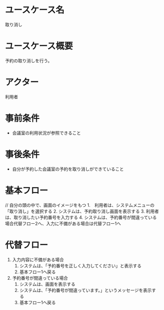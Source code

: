 # ユースケース名
取り消し
# ユースケース概要
予約の取り消しを行う。
# アクター
利用者
# 事前条件
- 会議室の利用状況が参照できること
# 事後条件
- 自分が予約した会議室の予約を取り消しができていること
# 基本フロー
// 自分の頭の中で、画面のイメージをもつ
1.　利用者は、システムメニューの「取り消し」を選択する
2. システムは、予約取り消し画面を表示する
3. 利用者は、取り消したい予約番号を入力する
4. システムは、予約番号が間違っている場合代替フロー2へ、入力に不備がある場合は代替フロー1へ
# 代替フロー
1. 入力内容に不備がある場合
   1. システムは、「予約番号を正しく入力してください」と表示する 
   2. 基本フロー1へ戻る
2. 予約番号が間違っている場合
   1. システムは、画面を表示する
   2. システムは、「予約番号が間違っています。」というメッセージを表示する
   3. 基本フロー1へ戻る